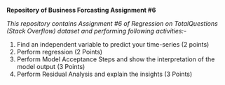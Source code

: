 **Repository of Business Forcasting Assignment #6**

*This repository contains Assignment #6 of Regression on TotalQuestions (Stack Overflow) dataset and performing following activities:-*
1. Find an independent variable to predict your time-series (2 points)
2. Perform regression (2 Points)
3. Perform Model Acceptance Steps and show the interpretation of the model output (3 Points)
4. Perform Residual Analysis and explain the insights (3 Points)
